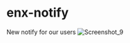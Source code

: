 # enx-notify
 New notify for our users
![Screenshot_9](https://github.com/user-attachments/assets/2c6b173d-54c5-4b71-972e-b2ac05f3494c)
